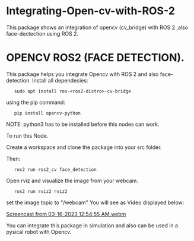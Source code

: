 # Integrating-Open-cv-with-ROS-2
This package shows an integration of opencv (cv_bridge) with ROS 2 ,also face-dectection using ROS 2.
# OPENCV ROS2 (FACE DETECTION).

This package helps you integrate Opencv with ROS 2 and also face-detection.
Install all dependecies:
```
   sudo apt install ros-<ros2-distro>-cv-bridge
```  
using the pip command:
```
   pip install opencv-python
```
NOTE: python3 has to be installed before this nodes can work.

To run this Node.

Create a workspace and clone the package into your src folder.

Then:
```
   ros2 run ros2_cv face_detection 
```

Open rviz and visualize the image from your webcam.
```
   ros2 run rviz2 rviz2 
```  
set the image topic to "/webcam" 
You will see as Video displayed below:

  
[Screencast from 03-16-2023 12:54:55 AM.webm](https://user-images.githubusercontent.com/97457075/225474915-bcefc1c0-0e42-40a6-988c-16b32089fa94.webm)

You can integrate this package in simulation and also can be used in a pysical robot with Opencv.

